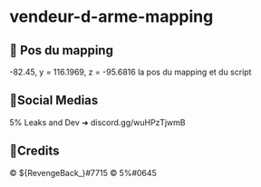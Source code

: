 # vendeur-d-arme-mapping

🔑 Pos du mapping
----------------------------------------------
-82.45, y = 116.1969, z = -95.6816 la pos du mapping et du script

🔗Social Medias
---------------------------------------------
5% Leaks and Dev ➜ discord.gg/wuHPzTjwmB

📌Credits
----------------------------------------------
©️ ${RevengeBack_}#7715
©️ 5%#0645
